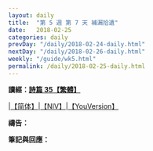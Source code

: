 ```yaml
---
layout: daily
title:  "第 5 週 第 7 天 補漏拾遺"
date:   2018-02-25
categories: daily
prevDay: "/daily/2018-02-24-daily.html"
nextDay: "/daily/2018-02-26-daily.html"
weekly: "/guide/wk5.html"
permalink: /daily/2018-02-25-daily.html
---
```


**讀經：[詩篇 35【繁體】](https://www.biblegateway.com/passage/?search=ps.35&version=CUVMPT)**

|[【简体】](https://www.biblegateway.com/passage/?search=ps.35&version=CUVMPS)|[【NIV】](https://www.biblegateway.com/passage/?search=ps.35&version=NIV)|[【YouVersion】](https://www.bible.com/zh-TW/bible/46/PSA.35.CUNP)

**禱告：**

**筆記與回應：**
